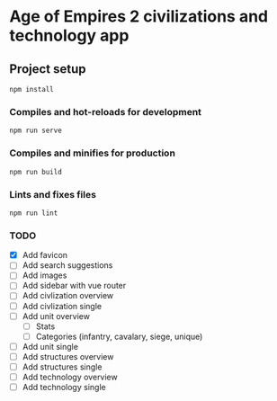 # Age of Empires 2 civilizations and technology app

## Project setup
```
npm install
```

### Compiles and hot-reloads for development
```
npm run serve
```

### Compiles and minifies for production
```
npm run build
```

### Lints and fixes files
```
npm run lint
```
### TODO
- [x] Add favicon
- [ ] Add search suggestions
- [ ] Add images
- [ ] Add sidebar with vue router
- [ ] Add civlization overview
- [ ] Add civlization single
- [ ] Add unit overview
    - [ ] Stats
    - [ ] Categories (infantry, cavalary, siege, unique)
- [ ] Add unit single
- [ ] Add structures overview
- [ ] Add structures single
- [ ] Add technology overview
- [ ] Add technology single